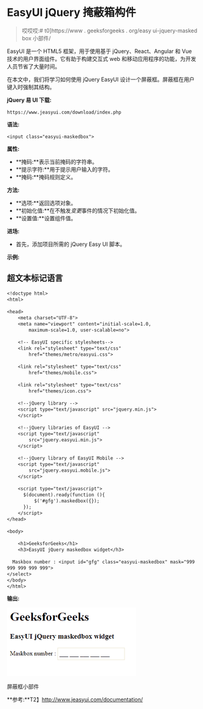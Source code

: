 # EasyUI jQuery 掩蔽箱构件

> 哎哎哎:# t0]https://www . geeksforgeeks . org/easy ui-jquery-masked box 小部件/

EasyUI 是一个 HTML5 框架，用于使用基于 jQuery、React、Angular 和 Vue 技术的用户界面组件。它有助于构建交互式 web 和移动应用程序的功能，为开发人员节省了大量时间。

在本文中，我们将学习如何使用 jQuery EasyUI 设计一个屏蔽框。屏蔽框在用户键入时强制其结构。

**jQuery 易 UI 下载:**

```
https://www.jeasyui.com/download/index.php
```

**语法:**

```
<input class="easyui-maskedbox">
```

**属性:**

*   **掩码:**表示当前掩码的字符串。
*   **提示字符:**用于提示用户输入的字符。
*   **掩码:**掩码规则定义。

**方法:**

*   **选项:**返回选项对象。
*   **初始化值:**在不触发*变更*事件的情况下初始化值。
*   **设置值:**设置组件值。

**进场:**

*   首先，添加项目所需的 jQuery Easy UI 脚本。

**示例:**

## 超文本标记语言

```
<!doctype html> 
<html> 

<head> 
    <meta charset="UTF-8"> 
    <meta name="viewport" content="initial-scale=1.0, 
        maximum-scale=1.0, user-scalable=no"> 

    <!-- EasyUI specific stylesheets-->
    <link rel="stylesheet" type="text/css"
        href="themes/metro/easyui.css"> 

    <link rel="stylesheet" type="text/css"
        href="themes/mobile.css"> 

    <link rel="stylesheet" type="text/css"
        href="themes/icon.css"> 

    <!--jQuery library -->
    <script type="text/javascript" src="jquery.min.js"> 
    </script> 

    <!--jQuery libraries of EasyUI -->
    <script type="text/javascript"
        src="jquery.easyui.min.js"> 
    </script> 

    <!--jQuery library of EasyUI Mobile -->
    <script type="text/javascript"
        src="jquery.easyui.mobile.js"> 
    </script> 

    <script type="text/javascript"> 
      $(document).ready(function (){ 
          $('#gfg').maskedbox({}); 
      }); 
    </script> 
</head> 

<body>

    <h1>GeeksforGeeks</h1>
    <h3>EasyUI jQuery maskedbox widget</h3>

  Maskbox number : <input id="gfg" class="easyui-maskedbox" mask="999 999 999 999 999">
</select>
</body>
</html>
```

**输出:**

![](img/bfefebdfef59654435e4b1543827ef40.png)

屏蔽框小部件

**参考:**T2】http://www.jeasyui.com/documentation/
